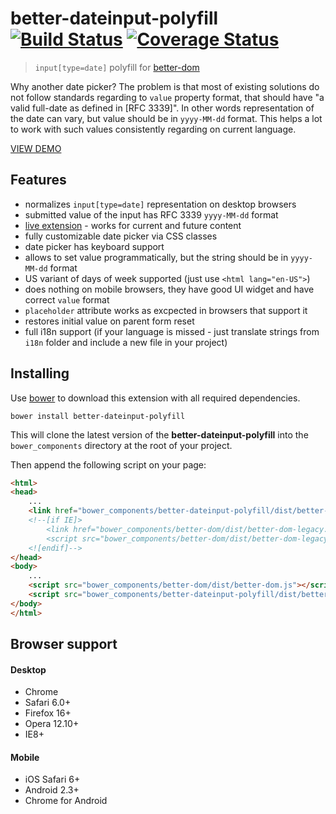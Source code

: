 # better-dateinput-polyfill [![Build Status][travis-image]][travis-url] [![Coverage Status][coveralls-image]][coveralls-url]
> `input[type=date]` polyfill for [better-dom](https://github.com/chemerisuk/better-dom)

Why another date picker? The problem is that most of existing solutions do not follow standards regarding to `value` property format, that should have "a valid full-date as defined in [RFC 3339]". In other words representation of the date can vary, but value should be in `yyyy-MM-dd` format. This helps a lot to work with such values consistently regarding on current language.

[VIEW DEMO](http://chemerisuk.github.io/better-dateinput-polyfill/)

## Features

* normalizes `input[type=date]` representation on desktop browsers
* submitted value of the input has RFC 3339 `yyyy-MM-dd` format
* [live extension](https://github.com/chemerisuk/better-dom/wiki/Live-extensions) - works for current and future content
* fully customizable date picker via CSS classes
* date picker has keyboard support
* allows to set value programmatically, but the string should be in `yyyy-MM-dd` format
* US variant of days of week supported (just use `<html lang="en-US">`)
* does nothing on mobile browsers, they have good UI widget and have correct `value` format 
* `placeholder` attribute works as excpected in browsers that support it
* restores initial value on parent form reset
* full i18n support (if your language is missed - just translate strings from `i18n` folder and include a new file in your project)

Installing
----------
Use [bower](http://bower.io/) to download this extension with all required dependencies.

    bower install better-dateinput-polyfill

This will clone the latest version of the __better-dateinput-polyfill__ into the `bower_components` directory at the root of your project.

Then append the following script on your page:

```html
<html>
<head>
    ...
    <link href="bower_components/better-dateinput-polyfill/dist/better-dateinput-polyfill.css" rel="stylesheet"/>
    <!--[if IE]>
        <link href="bower_components/better-dom/dist/better-dom-legacy.htc" rel="htc"/>
        <script src="bower_components/better-dom/dist/better-dom-legacy.js"></script>
    <![endif]-->
</head>
<body>
    ...
    <script src="bower_components/better-dom/dist/better-dom.js"></script>
    <script src="bower_components/better-dateinput-polyfill/dist/better-dateinput-polyfill.js"></script>
</body>
</html>
```

## Browser support
#### Desktop
* Chrome
* Safari 6.0+
* Firefox 16+
* Opera 12.10+
* IE8+

#### Mobile
* iOS Safari 6+
* Android 2.3+
* Chrome for Android

[travis-url]: http://travis-ci.org/chemerisuk/better-dateinput-polyfill
[travis-image]: https://api.travis-ci.org/chemerisuk/better-dateinput-polyfill.png?branch=master

[coveralls-url]: https://coveralls.io/r/chemerisuk/better-dateinput-polyfill
[coveralls-image]: https://coveralls.io/repos/chemerisuk/better-dateinput-polyfill/badge.png?branch=master
